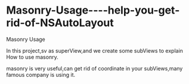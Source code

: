# Masonry-Usage----help-you-get-rid-of-NSAutoLayout
Masonry Usage

In this project,sv as superView,and we create some subViews to explain How to use masonry.

masonry is very useful,can get rid of coordinate in your subViews,many famous company is using it.
